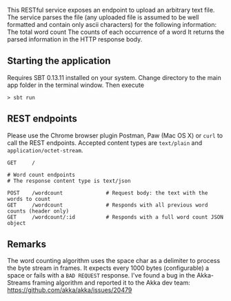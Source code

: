 This RESTful service exposes an endpoint to upload an arbitrary text file.
The service parses the file (any uploaded file is assumed to be well formatted and contain only ascii characters) for the following information:
The total word count
The counts of each occurrence of a word
It returns the parsed information in the HTTP response body.

## Starting the application

Requires SBT 0.13.11 installed on your system.
Change directory to the main app folder in the terminal window. Then execute

```
> sbt run
```


## REST endpoints

Please use the Chrome browser plugin Postman, Paw (Mac OS X) or `curl`
to call the REST endpoints. Accepted content types are `text/plain` and `application/octet-stream`.

```
GET     /

# Word count endpoints
# The response content type is text/json

POST    /wordcount              # Request body: the text with the words to count
GET     /wordcount              # Responds with all previous word counts (header only)
GET     /wordcount/:id          # Responds with a full word count JSON object
```


## Remarks

The word counting algorithm uses the space char as a delimiter to process the byte stream in
frames. It expects every 1000 bytes (configurable) a space or fails
with a `BAD REQUEST` response. I've found a bug in the Akka-Streams framing
algorithm and reported it to the Akka dev team:
https://github.com/akka/akka/issues/20479
